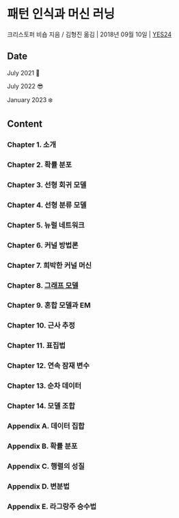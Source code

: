 # 패턴 인식과 머신 러닝

크리스토퍼 비숍 지음 / 김형진 옮김 | 2018년 09월 10일 | [YES24](http://www.yes24.com/Product/Goods/64189352)

## Date

July 2021 :gun:

July 2022 :sunglasses:

January 2023 :snowflake:

## Content

### Chapter 1. 소개

### Chapter 2. 확률 분포

### Chapter 3. 선형 회귀 모델

### Chapter 4. 선형 분류 모델

### Chapter 5. 뉴럴 네트워크

### Chapter 6. 커널 방법론

### Chapter 7. 희박한 커널 머신

### Chapter 8. [그래프 모델](C08_GraphModel.md)

### Chapter 9. 혼합 모델과 EM

### Chapter 10. 근사 추정

### Chapter 11. 표집법

### Chapter 12. 연속 잠재 변수

### Chapter 13. 순차 데이터

### Chapter 14. 모델 조합

### Appendix A. 데이터 집합

### Appendix B. 확률 분포

### Appendix C. 행렬의 성질

### Appendix D. 변분법

### Appendix E. 라그랑주 승수법
